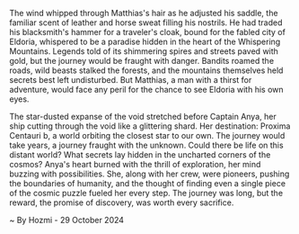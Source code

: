 
The wind whipped through Matthias's hair as he adjusted his saddle, the familiar scent of leather and horse sweat filling his nostrils.  He had traded his blacksmith's hammer for a traveler's cloak, bound for the fabled city of Eldoria, whispered to be a paradise hidden in the heart of the Whispering Mountains. Legends told of its shimmering spires and streets paved with gold, but the journey would be fraught with danger.  Bandits roamed the roads, wild beasts stalked the forests, and the mountains themselves held secrets best left undisturbed.  But Matthias, a man with a thirst for adventure, would face any peril for the chance to see Eldoria with his own eyes.

The star-dusted expanse of the void stretched before Captain Anya, her ship cutting through the void like a glittering shard.  Her destination: Proxima Centauri b, a world orbiting the closest star to our own.  The journey would take years, a journey fraught with the unknown.  Could there be life on this distant world?  What secrets lay hidden in the uncharted corners of the cosmos?  Anya's heart burned with the thrill of exploration, her mind buzzing with possibilities.  She, along with her crew, were pioneers, pushing the boundaries of humanity, and the thought of finding even a single piece of the cosmic puzzle fueled her every step.  The journey was long, but the reward, the promise of discovery, was worth every sacrifice. 

~ By Hozmi - 29 October 2024
